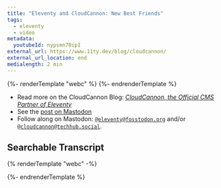 ```yaml
---
title: "Eleventy and CloudCannon: New Best Friends"
tags:
  - eleventy
  - video
metadata:
  youtubeId: nypsmn70ipI
external_url: https://www.11ty.dev/blog/cloudcannon/
external_url_location: end
medialength: 2 min
---
```

<script type="module" src="/static/js/offviewport.js"></script>
<div>
{%- renderTemplate "webc" %}
	<off-viewport>
		<youtube-lite-player :@slug="$data.metadata.youtubeId" :@label="$data.title" @jsapi @hide-link></youtube-lite-player>
	</off-viewport>
	<youtube-link :@label="$data.title" :href="`https://youtube.com/watch?v=${$data.metadata.youtubeId}`"></youtube-link>
{%- endrenderTemplate %}
</div>

* Read more on the CloudCannon Blog: [_CloudCannon, the Official CMS Partner of Eleventy_](https://cloudcannon.com/blog/cloudcannon-the-official-cms-partner-of-eleventy/)
* See the [post on Mastodon](https://fosstodon.org/@eleventy/110775434718494755)
* Follow along on Mastodon: [`@eleventy@fosstodon.org`](https://fosstodon.org/@eleventy) and/or [`@cloudcannon@techhub.social`](https://techhub.social/@cloudcannon).


## Searchable Transcript

{% renderTemplate "webc" -%}
<div><youtube-deep-link :videoid="$data.metadata.youtubeId" :@captions="fetchYoutubeTranscript($data.metadata.youtubeId)"></youtube-deep-link></div>
{%- endrenderTemplate %}